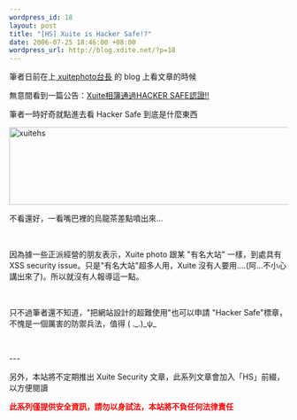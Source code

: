 ```yaml
--- 
wordpress_id: 18
layout: post
title: "[HS] Xuite is Hacker Safe!?"
date: 2006-07-25 18:46:00 +08:00
wordpress_url: http://blog.xdite.net/?p=18
---
```

<p>筆者日前在上<a href="http://blog.xuite.net/photo/"> xuitephoto台長</a> 的 blog 上看文章的時候</p><p> 無意間看到一篇公告：<a href="http://blog.xuite.net/photo/developer/4590200">Xuite相簿通過HACKER SAFE認證!!</a>  </p><p>筆者一時好奇就點進去看 Hacker Safe 到底是什麼東西</p><p>  <a href="http://www.flickr.com/photos/49274115@N00/197924584/" title="Photo Sharing"><img src="http://static.flickr.com/65/197924584_b47415f2de_o.jpg" border="0" alt="xuitehs" width="680" height="140" /></a>  </p><p>不看還好，一看嘴巴裡的烏龍茶差點噴出來...</p><p>&nbsp;</p><p>因為據一些正派經營的朋友表示，Xuite photo 跟某 &quot;有名大站&quot; 一樣，到處具有 XSS security issue。只是&quot;有名大站&quot;超多人用，Xuite 沒有人要用....(阿...不小心講出來了)。所以就沒有人報導這一點。</p><p>&nbsp;</p><p>  只不過筆者還不知道，&quot;把網站設計的超難使用&quot;也可以申請 &quot;Hacker Safe&quot;標章，不愧是一個厲害的防禦兵法，值得 ( ._.)_&psi;_  </p><p>&nbsp;</p><p>--- </p><p>另外，本站將不定期推出 Xuite Security 文章，此系列文章會加入「HS」前綴，以方便閱讀</p><p><font color="#ff0000"><strong>  此系列僅提供安全資訊，請勿以身試法，本站將不負任何法律責任</strong></font> </p>
